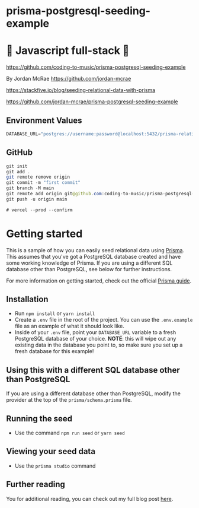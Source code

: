# prisma-postgresql-seeding-example

# 🚀 Javascript full-stack 🚀

https://github.com/coding-to-music/prisma-postgresql-seeding-example

By Jordan McRae https://github.com/jordan-mcrae

https://stackfive.io/blog/seeding-relational-data-with-prisma

https://github.com/jordan-mcrae/prisma-postgresql-seeding-example

## Environment Values

```java
DATABASE_URL="postgres://username:password@localhost:5432/prisma-relational-example"
```

## GitHub

```java
git init
git add .
git remote remove origin
git commit -m "first commit"
git branch -M main
git remote add origin git@github.com:coding-to-music/prisma-postgresql-seeding-example.git
git push -u origin main

# vercel --prod --confirm
```

# Getting started

This is a sample of how you can easily seed relational data using [Prisma](https://www.prisma.io/). This assumes that you've got a PostgreSQL database created and have some working knowledge of Prisma. If you are using a different SQL database other than PostgreSQL, see below for further instructions.

For more information on getting started, check out the official [Prisma guide](https://www.prisma.io/docs/getting-started).

## Installation

- Run `npm install` or `yarn install`
- Create a `.env` file in the root of the project. You can use the `.env.example` file as an example of what it should look like.
- Inside of your `.env` file, point your `DATABASE_URL` variable to a fresh PostgreSQL database of your choice. **NOTE**: this will wipe out any existing data in the database you point to, so make sure you set up a fresh database for this example!

## Using this with a different SQL database other than PostgreSQL

If you are using a different database other than PostgreSQL, modify the provider at the top of the `prisma/schema.prisma` file.

## Running the seed

- Use the command `npm run seed` or `yarn seed`

## Viewing your seed data

- Use the `prisma studio` command

## Further reading

You for additional reading, you can check out my full blog post [here](https://stackfive.io/blog/seeding-relational-data-with-prisma).
